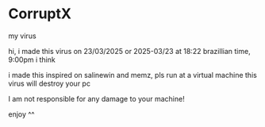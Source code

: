 # CorruptX
my virus

hi, i made this virus on 23/03/2025 or 2025-03/23
at 18:22 brazillian time, 9:00pm i think

i made this inspired on salinewin and memz, pls run at a virtual machine
this virus will destroy your pc

I am not responsible for any damage to your machine!

enjoy ^^

